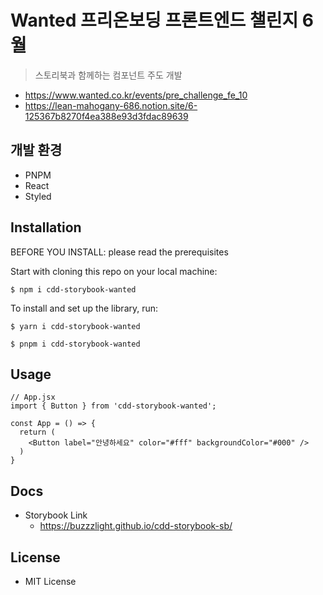 # Wanted 프리온보딩 프론트엔드 챌린지 6월
> 스토리북과 함께하는 컴포넌트 주도 개발
- https://www.wanted.co.kr/events/pre_challenge_fe_10
- https://lean-mahogany-686.notion.site/6-125367b8270f4ea388e93d3fdac89639

## 개발 환경
- PNPM
- React
- Styled

## Installation
BEFORE YOU INSTALL: please read the prerequisites

Start with cloning this repo on your local machine:

```$ npm i cdd-storybook-wanted```

To install and set up the library, run:

```$ yarn i cdd-storybook-wanted```

```$ pnpm i cdd-storybook-wanted```

## Usage
```
// App.jsx
import { Button } from 'cdd-storybook-wanted';

const App = () => {
  return (
    <Button label="안녕하세요" color="#fff" backgroundColor="#000" />
  )
}
```
## Docs
- Storybook Link
  - https://buzzzlight.github.io/cdd-storybook-sb/
## License
- MIT License
